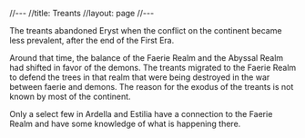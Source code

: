 //---
//title: Treants
//layout: page
//---

The treants abandoned Eryst when the conflict on the continent became less prevalent, after the end of the First Era.

Around that time, the balance of the Faerie Realm and the Abyssal Realm had shifted in favor of the demons. The treants migrated to the Faerie Realm to defend the trees in that realm that were being destroyed in the war between faerie and demons. The reason for the exodus of the treants is not known by most of the continent.

Only a select few in Ardella and Estilia have a connection to the Faerie Realm and have some knowledge of what is happening there.
